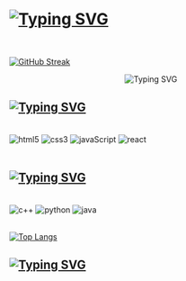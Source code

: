 # <h1>[![Typing SVG](https://readme-typing-svg.demolab.com?font=Lobster&size=32&pause=2000&color=59F72EFF&center=true&random=false&width=1000&lines=Hello%2C+i'm+William+Wallace+%F0%9F%91%8B+)](https://git.io/typing-svg)
</h1>
<br/>


[![GitHub Streak](https://streak-stats.demolab.com?user=williamwallace076&theme=dark&hide_border=true&border_radius=7&date_format=j%2Fn%5B%2FY%5D&mode=weekly&card_width=1000&stroke=37EB1D&sideLabels=37EB32&ring=54EB16&fire=27EB1B&dates=EBEBEB&currStreakLabel=EBEBEB&sideNums=EB7418&currStreakNum=EB7C1B)](https://git.io/streak-stats)

<div align="center">
  <img src="https://contribution.catsjuice.com/_/williamwallace076?chart=3dbar&gap=0.6&scale=2&flatten=1&animation=wave&animation_duration=1&animation_delay=0.05&animation_amplitude=20&animation_frequency=0.5&animation_wave_center=0_0&format=svg&weeks=30&theme=green&dark=true" alt="Typing SVG">
</div>

## <h2>[![Typing SVG](https://readme-typing-svg.demolab.com?font=Lobster&size=32&pause=2000&color=59F72EFF&center=true&repeat=false&random=false&width=1000&lines=Techs%3A+)](https://git.io/typing-svg)
</h2>

<div style="display:inline_block"><br/>
<img align="center" alt="html5" src="https://img.shields.io/badge/HTML5-E34F26?style=for-the-badge&logo=html5&logoColor=white" />  
<img align="center" alt="css3" src="https://img.shields.io/badge/CSS3-1572B6?style=for-the-badge&logo=css3&logoColor=white" />  
<img align="center" alt="javaScript" src="https://img.shields.io/badge/JavaScript-F7DF1E?style=for-the-badge&logo=javascript&logoColor=black" /> 
<img align="center" alt="react" src="https://img.shields.io/badge/React-20232A?style=for-the-badge&logo=react&logoColor=61DAFB" />
  
</div><br/>

## <h2>[![Typing SVG](https://readme-typing-svg.demolab.com?font=Lobster&size=32&pause=2000&color=59F72EFF&center=true&repeat=false&random=false&width=1000&lines=Already+used%3A+)](https://git.io/typing-svg)
</h2>

<div style="display:inline_block"><br/>     
<img align="center" alt="c++" src="https://img.shields.io/badge/C%2B%2B-00599C?style=for-the-badge&logo=c%2B%2B&logoColor=white" />  
<img align="center" alt="python" src="https://img.shields.io/badge/Python-14354C?style=for-the-badge&logo=python&logoColor=whit" />  
<img align="center" alt="java" src="https://img.shields.io/badge/Java-ED8B00?style=for-the-badge&logo=java&logoColor=whit" />  
</div><br/>

[![Top Langs](https://github-readme-stats.vercel.app/api/top-langs/?username=williamwallace076&layout=compact&card_width=1000&bg_color=111111&text_color=59F72EFF&title_color=59F72EFF)](https://github.com/williamwallace076/github-readme-stats)

## <h2>[![Typing SVG](https://readme-typing-svg.demolab.com?font=Lobster&size=32&pause=2000&color=59F72EFF&center=true&repeat=false&random=false&width=1000&lines=Developer+in+constant+evolution%21+%F0%9F%91%A8%E2%80%8D%F0%9F%92%BB%F0%9F%A4%93%E2%9D%A4%EF%B8%8F)](https://git.io/typing-svg)</h2>




